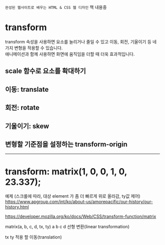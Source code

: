 `완성된 웹사이트로 배우는 HTML & CSS 웹 디자인` 책 내용중

# transform

transform 속성을 사용하면 요소를 늘리거나 줄일 수 있고 이동, 회전, 기울이기 등 네 가지 변형을 적용할 수 있습니다.  
애니메이션과 함께 사용하면 화면에 움직임을 더할 때 더욱 효과적입니다.

## scale 함수로 요소를 확대하기

## 이동: translate

## 회전: rotate

## 기울이기: skew

## 변형할 기준점을 설정하는 transform-origin

---

# transform: matrix(1, 0, 0, 1, 0, 23.337);

예제 (스크롤에 따라, 대상 element 가 좀 더 빠르게 위로 올라감, ty값 제어)
https://www.apgroup.com/int/ko/about-us/amorepacific/our-history/our-history.html

https://developer.mozilla.org/ko/docs/Web/CSS/transform-function/matrix

matrix(a, b, c, d, tx, ty)
a b c d
선형 변환(linear transformation)

tx ty
적용 할 이동(translation)
